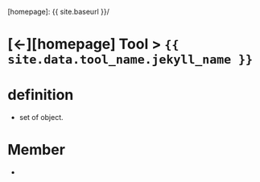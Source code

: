 ---
---


[//]: #(Reference)
[homepage]:   {{ site.baseurl }}/

# [&larr;][homepage] Tool > `{{ site.data.tool_name.jekyll_name }}`

# definition
- set of object.

# Member
- 